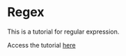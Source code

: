 # Regex
 
This is a tutorial for regular expression.

Access the tutorial [here](https://gist.github.com/yingliii/b07de7ead5374a3159f3a170d2e88134)

